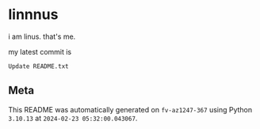 # linnnus

i am linus. that's me.

my latest commit is

```
Update README.txt
```

## Meta

This README was automatically generated on `fv-az1247-367` using Python
`3.10.13` at `2024-02-23 05:32:00.043067`.
